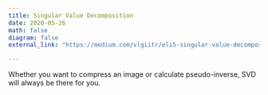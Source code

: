 ```yaml
---
title: Singular Value Decomposition
date: 2020-05-26
math: false
diagram: false
external_link: "https://medium.com/vlgiitr/eli5-singular-value-decomposition-svd-955c151f9907"

---
```

Whether you want to compress an image or calculate pseudo-inverse, SVD will always be there for you.

